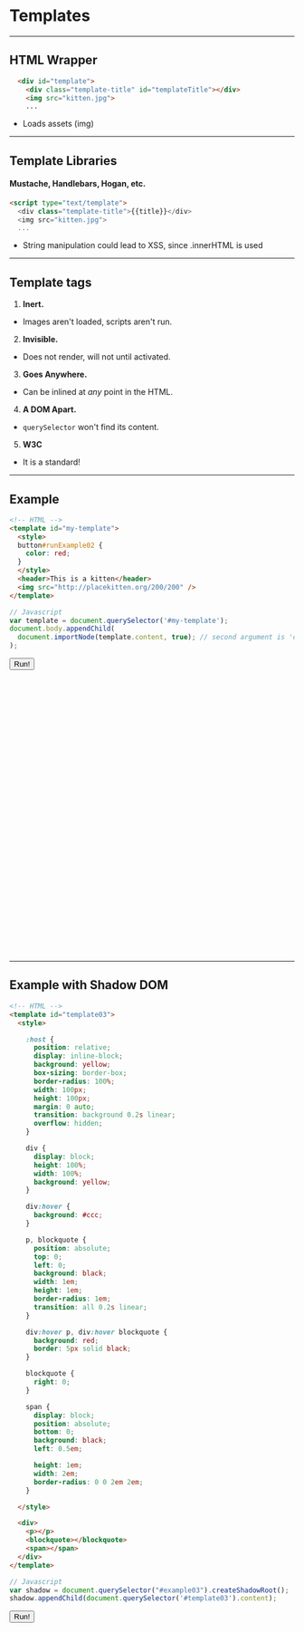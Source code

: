 # Templates

---

## HTML Wrapper

```html
  <div id="template">
    <div class="template-title" id="templateTitle"></div>
    <img src="kitten.jpg">
    ...
```
- Loads assets (img)

---

## Template Libraries
#### Mustache, Handlebars, Hogan, etc.

```html
<script type="text/template">
  <div class="template-title">{{title}}</div>
  <img src="kitten.jpg">
  ...
```
- String manipulation could lead to XSS, since .innerHTML is used


---

## Template tags

1. **Inert.**
  - Images aren't loaded, scripts aren't run.
2. **Invisible.**
  - Does not render, will not until activated.
3. **Goes Anywhere.**
  - Can be inlined at *any* point in the HTML.
4. **A DOM Apart.**
  - `querySelector` won't find its content.
5. **W3C**
  - It is a standard!

---

## Example

```html
<!-- HTML -->
<template id="my-template">
  <style>
  button#runExample02 {
    color: red;
  }
  </style>
  <header>This is a kitten</header>
  <img src="http://placekitten.org/200/200" />
</template>
```

```javascript
// Javascript
var template = document.querySelector('#my-template');
document.body.appendChild(
  document.importNode(template.content, true); // second argument is 'deep'
);
```


<button id="runExample02">
Run!
</button>

<template id="my-template">
  <style>
    #runExample02 {
      color: red;
    }
  </style>
  <header>This is a kitten!</header>
  <img src="http://placekitten.com/200/200">
</template>

<div id="example02" style="height: 500px;">
</div>


---

## Example with Shadow DOM

```html
<!-- HTML -->
<template id="template03">
  <style>

    :host {
      position: relative;
      display: inline-block;
      background: yellow;
      box-sizing: border-box;
      border-radius: 100%;
      width: 100px;
      height: 100px;
      margin: 0 auto;
      transition: background 0.2s linear;
      overflow: hidden;
    }

    div {
      display: block;
      height: 100%;
      width: 100%;
      background: yellow;
    }

    div:hover {
      background: #ccc;
    }

    p, blockquote {
      position: absolute;
      top: 0;
      left: 0;
      background: black;
      width: 1em;
      height: 1em;
      border-radius: 1em;
      transition: all 0.2s linear;
    }

    div:hover p, div:hover blockquote {
      background: red;
      border: 5px solid black;
    }

    blockquote {
      right: 0;
    }

    span {
      display: block;
      position: absolute;
      bottom: 0;
      background: black;
      left: 0.5em;

      height: 1em;
      width: 2em;
      border-radius: 0 0 2em 2em;
    }

  </style>

  <div>
    <p></p>
    <blockquote></blockquote>
    <span></span>
  </div>
</template>
```

```javascript
// Javascript
var shadow = document.querySelector("#example03").createShadowRoot();
shadow.appendChild(document.querySelector('#template03').content);
```

<button id="runExample03">
Run!
</button>

<template id="template03">
  <style>
    :host {
      position: relative;
      display: inline-block;
      background: yellow;
      box-sizing: border-box;
      border-radius: 100%;
      width: 100px;
      height: 100px;
      margin: 0 auto;
      transition: background 0.2s linear;
      overflow: hidden;
    }

    :host ^ section {
      background: red !important;
    }

    div {
      display: block;
      height: 100%;
      width: 100%;
      background: yellow;
    }

    div:hover {
      background: #ccc;
    }

    p, blockquote {
      position: absolute;
      top: 0;
      left: 0;
      background: black;
      width: 1em;
      height: 1em;
      border-radius: 1em;
      transition: all 0.2s linear;
    }

    div:hover p, div:hover blockquote {
      background: red;
      border: 5px solid black;
    }

    blockquote {
      right: 0;
    }

    span {
      display: block;
      position: absolute;
      bottom: 0;
      background: black;
      left: 0.5em;

      height: 1em;
      width: 2em;
      border-radius: 0 0 2em 2em;
    }

  </style>

  <div>
    <p></p>
    <blockquote></blockquote>
    <span></span>
  </div>
</template>

<div id="example03" style="height: 100px;">

</div>
